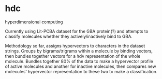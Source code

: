 # hdc
hyperdimensional computing

Currently using Lit-PCBA dataset for the GBA protein(?) and attempts to classify molecules whether they actively/inactively bind to GBA. 

Methodology so far, assigns hypervectors to characters in the dataset strings. Groups by bigrams/trigrams within a molecule by binding vectors, then bundles together vectors for a hdv representation of the whole molecule. Bundles together 80% of the data to make a hypervector profile of active molecules and another for inactive molecules, then compares new molecules' hypervector representation to these two to make a classification.
